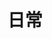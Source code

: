 ---
title: "日常"
description: "需要のほぼない記事たちです！！"
slug: "life"
image: "life.png"
style:
    background: "#baaa7b"
    color: "#fff"
---